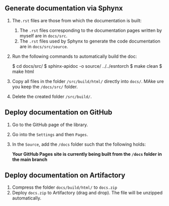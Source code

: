 Generate documentation via Sphynx
---------------------------------

1. The``.rst`` files are those from which the documentation is built:
   1. The ``.rst`` files corresponding to the documentation pages written by myself are in ``docs/src``.
   2. The ``.rst`` files used by Sphynx to generate the code documentation are in ``docs/src/source``.
2. Run the following commands to automatically build the doc:


    $ cd docs/src/
    $ sphinx-apidoc -o source/ ../../esntorch
    $ make clean
    $ make html

3. Copy all files in the folder `/src/build/html/` directly into `docs/`. MAke ure you keep the `/docs/src/` folder.
4. Delete the created folder `/src/build/`.


Deploy documentation on GitHub
------------------------------

1. Go to the GitHub page of the library.
2. Go into the `Settings` and then `Pages`.
3. In the `Source`, add the `/docs` folder such that the following holds:

    **Your GitHub Pages site is currently being built from the `/docs` folder in the main branch**

Deploy documentation on Artifactory
-----------------------------------

1. Compress the folder `docs/build/html/` to `docs.zip`
2. Deploy `docs.zip` to Artifactory (drag and drop). The file will be unzipped automatically.